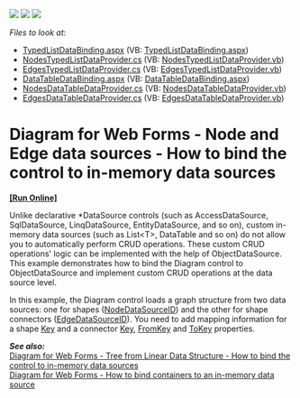 <!-- default badges list -->
![](https://img.shields.io/endpoint?url=https://codecentral.devexpress.com/api/v1/VersionRange/229963825/20.1.3%2B)
[![](https://img.shields.io/badge/Open_in_DevExpress_Support_Center-FF7200?style=flat-square&logo=DevExpress&logoColor=white)](https://supportcenter.devexpress.com/ticket/details/T848274)
[![](https://img.shields.io/badge/📖_How_to_use_DevExpress_Examples-e9f6fc?style=flat-square)](https://docs.devexpress.com/GeneralInformation/403183)
<!-- default badges end -->
<!-- default file list -->
*Files to look at*:

* [TypedListDataBinding.aspx](./CS/DiagramTwoDataSources/TypedListDataBinding.aspx) (VB: [TypedListDataBinding.aspx](./VB/DiagramTwoDataSources/TypedListDataBinding.aspx))
* [NodesTypedListDataProvider.cs](./CS/DiagramTwoDataSources/NodesTypedListDataProvider.cs) (VB: [NodesTypedListDataProvider.vb](./VB/DiagramTwoDataSources/NodesTypedListDataProvider.vb))
* [EdgesTypedListDataProvider.cs](./CS/DiagramTwoDataSources/EdgesTypedListDataProvider.cs) (VB: [EdgesTypedListDataProvider.vb](./VB/DiagramTwoDataSources/EdgesTypedListDataProvider.vb))
* [DataTableDataBinding.aspx](./CS/DiagramTwoDataSources/DataTableDataBinding.aspx) (VB: [DataTableDataBinding.aspx](./VB/DiagramTwoDataSources/DataTableDataBinding.aspx))
* [NodesDataTableDataProvider.cs](./CS/DiagramTwoDataSources/NodesDataTableDataProvider.cs) (VB: [NodesDataTableDataProvider.vb](./VB/DiagramTwoDataSources/NodesDataTableDataProvider.vb))
* [EdgesDataTableDataProvider.cs](./CS/DiagramTwoDataSources/EdgesDataTableDataProvider.cs) (VB: [EdgesDataTableDataProvider.vb](./VB/DiagramTwoDataSources/EdgesDataTableDataProvider.vb))
<!-- default file list end -->

# Diagram for Web Forms - Node and Edge data sources - How to bind the control to in-memory data sources
<!-- run online -->
**[[Run Online]](https://codecentral.devexpress.com/229963825/)**
<!-- run online end -->

Unlike declarative *DataSource controls (such as AccessDataSource, SqlDataSource, LinqDataSource, EntityDataSource, and so on), custom in-memory data sources (such as List\<T>, DataTable and so on) do not allow you to automatically perform CRUD operations. These custom CRUD operations' logic can be implemented with the help of ObjectDataSource. This example demonstrates how to bind the Diagram control to ObjectDataSource and implement custom CRUD operations at the data source level. 

In this example, the Diagram control loads a graph structure from two data sources: one for shapes ([NodeDataSourceID](https://docs.devexpress.com/AspNet/DevExpress.Web.ASPxDiagram.ASPxDiagram.NodeDataSourceID)) and the other for shape connectors ([EdgeDataSourceID](https://docs.devexpress.com/AspNet/DevExpress.Web.ASPxDiagram.ASPxDiagram.EdgeDataSourceID)). You need to add mapping information for a shape [Key](https://docs.devexpress.com/AspNet/DevExpress.Web.ASPxDiagram.DiagramMappingInfo.Key) and a connector [Key](https://docs.devexpress.com/AspNet/DevExpress.Web.ASPxDiagram.DiagramMappingInfo.Key), [FromKey](https://docs.devexpress.com/AspNet/DevExpress.Web.ASPxDiagram.DiagramEdgeMappingInfo.FromKey) and [ToKey](https://docs.devexpress.com/AspNet/DevExpress.Web.ASPxDiagram.DiagramEdgeMappingInfo.ToKey) properties.

***See also:***  
[Diagram for Web Forms - Tree from Linear Data Structure - How to bind the control to in-memory data sources](https://github.com/DevExpress-Examples/diagram-for-web-forms-linear-data-structure-how-to-bind-the-control-to-in-memory-data-sources)  
[Diagram for Web Forms - How to bind containers to an in-memory data source](https://github.com/DevExpress-Examples/diagram-for-web-forms-how-to-bind-containers-to-an-in-memory-data-source)
